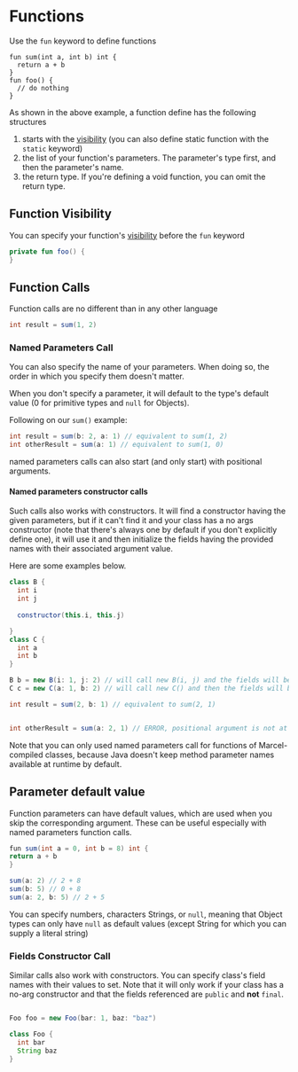 # Functions

Use the `fun` keyword to define functions

```marcel
fun sum(int a, int b) int {
  return a + b
}
fun foo() {
  // do nothing
}
```

As shown in the above example, a function define has the following structures
1. starts with the [visibility](./visibility.md)  (you can also define static function with the `static` keyword)
2. the list of your function's parameters. The parameter's type first, and then the parameter's name.
3. the return type. If you're defining a void function, you can omit the return type.



## Function Visibility

You can specify your function's [visibility](./visibility.md) before the `fun` keyword

```kotlin
private fun foo() {
}
```

## Function Calls
Function calls are no different than  in any other language

```groovy
int result = sum(1, 2)
```

### Named Parameters Call
You can also specify the name of your parameters. When doing so, the order in which
you specify them doesn't matter.

When you don't specify a parameter, it will default to the type's default value
(0 for primitive types and `null` for Objects).

Following on our `sum()` example:
```groovy
int result = sum(b: 2, a: 1) // equivalent to sum(1, 2)
int otherResult = sum(a: 1) // equivalent to sum(1, 0)
```

named parameters calls can also start (and only start) with positional arguments.

#### Named parameters constructor calls
Such calls also works with constructors. It will find a constructor having the given parameters, but if it can't find it
and your class has a no args constructor (note that there's always one by default if you don't explicitly define one), it will use it
and then initialize the fields having the provided names with their associated argument value.

Here are some examples below.

```groovy
class B {
  int i
  int j
  
  constructor(this.i, this.j)

}
class C {
  int a
  int b
}

B b = new B(i: 1, j: 2) // will call new B(i, j) and the fields will be initialized in the constructor
C c = new C(a: 1, b: 2) // will call new C() and then the fields will be initialized outside the constructor

```

```groovy
int result = sum(2, b: 1) // equivalent to sum(2, 1)


int otherResult = sum(a: 2, 1) // ERROR, positional argument is not at the start 
```

Note that you can only used named parameters call for functions of Marcel-compiled classes, because Java doesn't keep method parameter names available at runtime by default.


## Parameter default value
Function parameters can have default values, which are used when you skip the corresponding argument. These can be useful especially
with named parameters function calls. 

```groovy
fun sum(int a = 0, int b = 8) int {
return a + b
}

sum(a: 2) // 2 + 8
sum(b: 5) // 0 + 8
sum(a: 2, b: 5) // 2 + 5
```

You can specify numbers, characters Strings, or `null`, meaning that Object types can only have `null` as default values
(except String for which you can supply a literal string)

### Fields Constructor Call

Similar calls also work with constructors. You can specify class's field names with their values to set.
Note that it will only work if your class has a no-arg constructor and that the fields referenced are `public` and **not** `final`.


```groovy

Foo foo = new Foo(bar: 1, baz: "baz")

class Foo {
  int bar
  String baz
}
```
